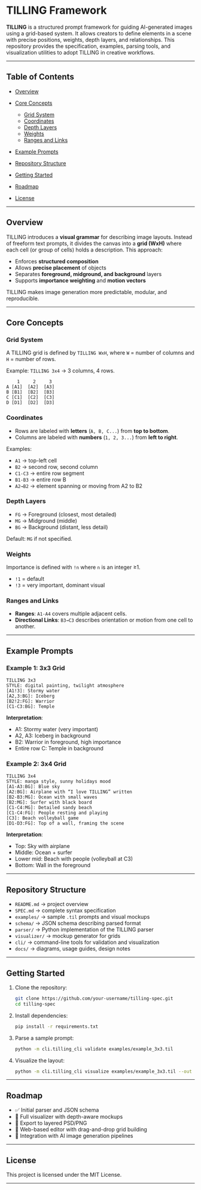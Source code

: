 # TILLING Framework

**TILLING** is a structured prompt framework for guiding AI-generated images using a grid-based system. It allows creators to define elements in a scene with precise positions, weights, depth layers, and relationships. This repository provides the specification, examples, parsing tools, and visualization utilities to adopt TILLING in creative workflows.

---

## Table of Contents

* [Overview](#overview)
* [Core Concepts](#core-concepts)

  * [Grid System](#grid-system)
  * [Coordinates](#coordinates)
  * [Depth Layers](#depth-layers)
  * [Weights](#weights)
  * [Ranges and Links](#ranges-and-links)
* [Example Prompts](#example-prompts)
* [Repository Structure](#repository-structure)
* [Getting Started](#getting-started)
* [Roadmap](#roadmap)
* [License](#license)

---

## Overview

TILLING introduces a **visual grammar** for describing image layouts. Instead of freeform text prompts, it divides the canvas into a **grid (WxH)** where each cell (or group of cells) holds a description. This approach:

* Enforces **structured composition**
* Allows **precise placement** of objects
* Separates **foreground, midground, and background** layers
* Supports **importance weighting** and **motion vectors**

TILLING makes image generation more predictable, modular, and reproducible.

---

## Core Concepts

### Grid System

A TILLING grid is defined by `TILLING WxH`, where `W` = number of columns and `H` = number of rows.

Example: `TILLING 3x4` → 3 columns, 4 rows.

```
    1     2     3
A [A1]  [A2]  [A3]
B [B1]  [B2]  [B3]
C [C1]  [C2]  [C3]
D [D1]  [D2]  [D3]
```

### Coordinates

* Rows are labeled with **letters** (`A, B, C...`) from **top to bottom**.
* Columns are labeled with **numbers** (`1, 2, 3...`) from **left to right**.

Examples:

* `A1` → top-left cell
* `B2` → second row, second column
* `C1-C3` → entire row segment
* `B1-B3` → entire row B
* `A2→B2` → element spanning or moving from A2 to B2

### Depth Layers

* `FG` → Foreground (closest, most detailed)
* `MG` → Midground (middle)
* `BG` → Background (distant, less detail)

Default: `MG` if not specified.

### Weights

Importance is defined with `!n` where `n` is an integer ≥1.

* `!1` = default
* `!3` = very important, dominant visual

### Ranges and Links

* **Ranges**: `A1-A4` covers multiple adjacent cells.
* **Directional Links**: `B3→C3` describes orientation or motion from one cell to another.

---

## Example Prompts

### Example 1: 3x3 Grid

```
TILLING 3x3
STYLE: digital painting, twilight atmosphere
[A1!3]: Stormy water
[A2,3:BG]: Iceberg
[B2!2:FG]: Warrior
[C1-C3:BG]: Temple
```

**Interpretation**:

* A1: Stormy water (very important)
* A2, A3: Iceberg in background
* B2: Warrior in foreground, high importance
* Entire row C: Temple in background

### Example 2: 3x4 Grid

```
TILLING 3x4
STYLE: manga style, sunny holidays mood
[A1-A3:BG]: Blue sky
[A2:BG]: Airplane with “I love TILLING” written
[B2-B3:MG]: Ocean with small waves
[B2:MG]: Surfer with black board
[C1-C4:MG]: Detailed sandy beach
[C1-C4:FG]: People resting and playing
[C3]: Beach volleyball game
[D1-D3:FG]: Top of a wall, framing the scene
```

**Interpretation**:

* Top: Sky with airplane
* Middle: Ocean + surfer
* Lower mid: Beach with people (volleyball at C3)
* Bottom: Wall in the foreground

---

## Repository Structure

* `README.md` → project overview
* `SPEC.md` → complete syntax specification
* `examples/` → sample `.til` prompts and visual mockups
* `schema/` → JSON schema describing parsed format
* `parser/` → Python implementation of the TILLING parser
* `visualizer/` → mockup generator for grids
* `cli/` → command-line tools for validation and visualization
* `docs/` → diagrams, usage guides, design notes

---

## Getting Started

1. Clone the repository:

   ```bash
   git clone https://github.com/your-username/tilling-spec.git
   cd tilling-spec
   ```

2. Install dependencies:

   ```bash
   pip install -r requirements.txt
   ```

3. Parse a sample prompt:

   ```bash
   python -m cli.tilling_cli validate examples/example_3x3.til
   ```

4. Visualize the layout:

   ```bash
   python -m cli.tilling_cli visualize examples/example_3x3.til --out preview.png
   ```

---

## Roadmap

* ✅ Initial parser and JSON schema
* 🔲 Full visualizer with depth-aware mockups
* 🔲 Export to layered PSD/PNG
* 🔲 Web-based editor with drag-and-drop grid building
* 🔲 Integration with AI image generation pipelines

---

## License

This project is licensed under the MIT License.

---
